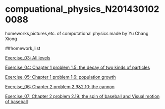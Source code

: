 # compuational_physics_N2014301020088
homeworks,pictures,etc. of computational physics made by Yu Chang Xiong

##homework_list

[Exercise_03:
All levels](https://www.zybuluo.com/RobertYulius/note/498106)

[Exercise_04:
Chapter 1 problem 1.5:
the decay of two kinds of particles](https://www.zybuluo.com/RobertYulius/note/498113)

[Exercise_05:
Chapter 1 problem 1.6:
population growth](https://www.zybuluo.com/RobertYulius/note/498120)

[Exercise_06:
Chapter 2 problem 2.9&2.10:
the cannon](https://www.zybuluo.com/RobertYulius/note/498130)

[Exercise_07:
Chapter 2 problem 2.19:
the spin of baseball and Visual motion of baseball](https://www.zybuluo.com/RobertYulius/note/498135)
